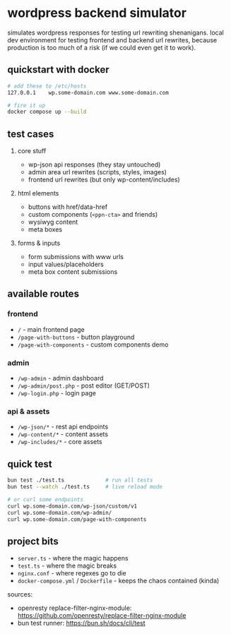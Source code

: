 # wordpress backend simulator

simulates wordpress responses for testing url rewriting shenanigans. local dev environment for testing frontend and backend url rewrites, because production is too much of a risk (if we could even get it to work).

## quickstart with docker

```bash
# add these to /etc/hosts
127.0.0.1    wp.some-domain.com www.some-domain.com

# fire it up
docker compose up --build
```

## test cases

1. core stuff

   - wp-json api responses (they stay untouched)
   - admin area url rewrites (scripts, styles, images)
   - frontend url rewrites (but only wp-content/includes)

2. html elements

   - buttons with href/data-href
   - custom components (`<ppn-cta>` and friends)
   - wysiwyg content
   - meta boxes

3. forms & inputs

   - form submissions with www urls
   - input values/placeholders
   - meta box content submissions

## available routes

### frontend

- `/` - main frontend page
- `/page-with-buttons` - button playground
- `/page-with-components` - custom components demo

### admin

- `/wp-admin` - admin dashboard
- `/wp-admin/post.php` - post editor (GET/POST)
- `/wp-login.php` - login page

### api & assets

- `/wp-json/*` - rest api endpoints
- `/wp-content/*` - content assets
- `/wp-includes/*` - core assets

## quick test

```bash
bun test ./test.ts             # run all tests
bun test --watch ./test.ts     # live reload mode

# or curl some endpoints
curl wp.some-domain.com/wp-json/custom/v1
curl wp.some-domain.com/wp-admin/
curl wp.some-domain.com/page-with-components
```

## project bits

- `server.ts` - where the magic happens
- `test.ts` - where the magic breaks
- `nginx.conf` - where regexes go to die
- `docker-compose.yml` / `Dockerfile` - keeps the chaos contained (kinda)

sources:

- openresty replace-filter-nginx-module: https://github.com/openresty/replace-filter-nginx-module
- bun test runner: https://bun.sh/docs/cli/test
